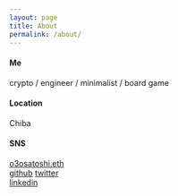 ```yaml
---
layout: page
title: About
permalink: /about/
---
```


#### Me
crypto  / engineer / minimalist / board game

#### Location
Chiba

#### SNS
[o3osatoshi.eth](https://app.ens.domains/o3osatoshi.eth)  
[github](https://github.com/o3osatoshi)
[twitter](https://twitter.com/o3osatoshi)  
[linkedin](https://www.linkedin.com/in/satoshi-ogura-189479135/)
